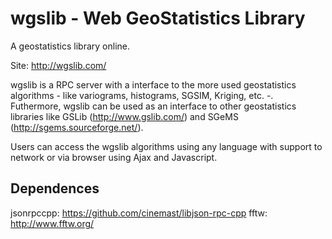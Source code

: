 wgslib - Web GeoStatistics Library
==================================

A geostatistics library online.


Site: http://wgslib.com/


wgslib is a RPC server with a interface to the more used geostatistics algorithms - like variograms, histograms, SGSIM, Kriging, etc. -. Futhermore, wgslib can be used as an interface to other geostatistics libraries like GSLib (http://www.gslib.com/) and SGeMS (http://sgems.sourceforge.net/).


Users can access the wgslib algorithms using any language with support to network or via browser using Ajax and Javascript.


Dependences
-----------

jsonrpccpp: https://github.com/cinemast/libjson-rpc-cpp
fftw: http://www.fftw.org/
